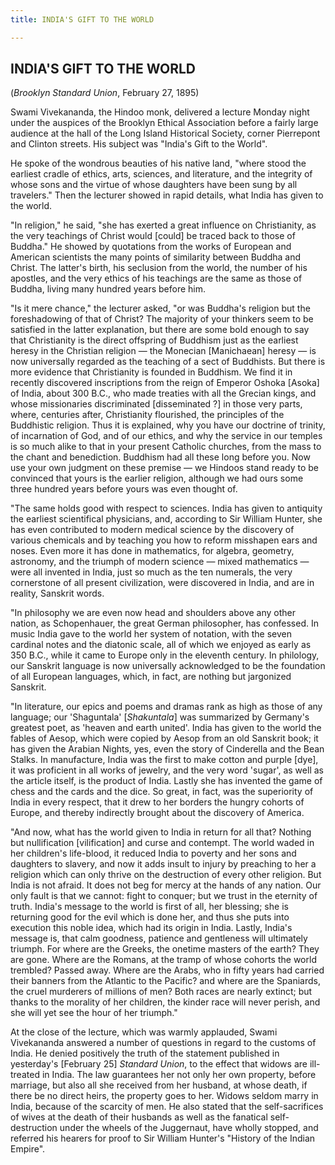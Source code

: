 ```yaml
---
title: INDIA'S GIFT TO THE WORLD

---
```





  

## INDIA'S GIFT TO THE WORLD

(*Brooklyn Standard Union*, February 27, 1895)

Swami Vivekananda, the Hindoo monk, delivered a lecture Monday night
under the auspices of the Brooklyn Ethical Association before a fairly
large audience at the hall of the Long Island Historical Society, corner
Pierrepont and Clinton streets. His subject was "India's Gift to the
World".

He spoke of the wondrous beauties of his native land, "where stood the
earliest cradle of ethics, arts, sciences, and literature, and the
integrity of whose sons and the virtue of whose daughters have been sung
by all travelers." Then the lecturer showed in rapid details, what India
has given to the world.

"In religion," he said, "she has exerted a great influence on
Christianity, as the very teachings of Christ would \[could\] be traced
back to those of Buddha." He showed by quotations from the works of
European and American scientists the many points of similarity between
Buddha and Christ. The latter's birth, his seclusion from the world, the
number of his apostles, and the very ethics of his teachings are the
same as those of Buddha, living many hundred years before him.

"Is it mere chance," the lecturer asked, "or was Buddha's religion but
the foreshadowing of that of Christ? The majority of your thinkers seem
to be satisfied in the latter explanation, but there are some bold
enough to say that Christianity is the direct offspring of Buddhism just
as the earliest heresy in the Christian religion — the Monecian
\[Manichaean\] heresy — is now universally regarded as the teaching of a
sect of Buddhists. But there is more evidence that Christianity is
founded in Buddhism. We find it in recently discovered inscriptions from
the reign of Emperor Oshoka \[Asoka\] of India, about 300 B.C., who made
treaties with all the Grecian kings, and whose missionaries
discriminated \[disseminated ?\] in those very parts, where, centuries
after, Christianity flourished, the principles of the Buddhistic
religion. Thus it is explained, why you have our doctrine of trinity, of
incarnation of God, and of our ethics, and why the service in our
temples is so much alike to that in your present Catholic churches, from
the mass to the chant and benediction. Buddhism had all these long
before you. Now use your own judgment on these premise — we Hindoos
stand ready to be convinced that yours is the earlier religion, although
we had ours some three hundred years before yours was even thought of.

"The same holds good with respect to sciences. India has given to
antiquity the earliest scientifical physicians, and, according to Sir
William Hunter, she has even contributed to modern medical science by
the discovery of various chemicals and by teaching you how to reform
misshapen ears and noses. Even more it has done in mathematics, for
algebra, geometry, astronomy, and the triumph of modern science — mixed
mathematics — were all invented in India, just so much as the ten
numerals, the very cornerstone of all present civilization, were
discovered in India, and are in reality, Sanskrit words.

"In philosophy we are even now head and shoulders above any other
nation, as Schopenhauer, the great German philosopher, has confessed. In
music India gave to the world her system of notation, with the seven
cardinal notes and the diatonic scale, all of which we enjoyed as early
as 350 B.C., while it came to Europe only in the eleventh century. In
philology, our Sanskrit language is now universally acknowledged to be
the foundation of all European languages, which, in fact, are nothing
but jargonized Sanskrit.

"In literature, our epics and poems and dramas rank as high as those of
any language; our 'Shaguntala' \[*Shakuntala*\] was summarized by
Germany's greatest poet, as 'heaven and earth united'. India has given
to the world the fables of Aesop, which were copied by Aesop from an old
Sanskrit book; it has given the Arabian Nights, yes, even the story of
Cinderella and the Bean Stalks. In manufacture, India was the first to
make cotton and purple \[dye\], it was proficient in all works of
jewelry, and the very word 'sugar', as well as the article itself, is
the product of India. Lastly she has invented the game of chess and the
cards and the dice. So great, in fact, was the superiority of India in
every respect, that it drew to her borders the hungry cohorts of Europe,
and thereby indirectly brought about the discovery of America.

"And now, what has the world given to India in return for all that?
Nothing but nullification \[vilification\] and curse and contempt. The
world waded in her children's life-blood, it reduced India to poverty
and her sons and daughters to slavery, and now it adds insult to injury
by preaching to her a religion which can only thrive on the destruction
of every other religion. But India is not afraid. It does not beg for
mercy at the hands of any nation. Our only fault is that we cannot:
fight to conquer; but we trust in the eternity of truth. India's message
to the world is first of all, her blessing; she is returning good for
the evil which is done her, and thus she puts into execution this noble
idea, which had its origin in India. Lastly, India's message is, that
calm goodness, patience and gentleness will ultimately triumph. For
where are the Greeks, the onetime masters of the earth? They are gone.
Where are the Romans, at the tramp of whose cohorts the world trembled?
Passed away. Where are the Arabs, who in fifty years had carried their
banners from the Atlantic to the Pacific? and where are the Spaniards,
the cruel murderers of millions of men? Both races are nearly extinct;
but thanks to the morality of her children, the kinder race will never
perish, and she will yet see the hour of her triumph."

At the close of the lecture, which was warmly applauded, Swami
Vivekananda answered a number of questions in regard to the customs of
India. He denied positively the truth of the statement published in
yesterday's \[February 25\] *Standard Union*, to the effect that widows
are ill-treated in India. The law guarantees her not only her own
property, before marriage, but also all she received from her husband,
at whose death, if there be no direct heirs, the property goes to her.
Widows seldom marry in India, because of the scarcity of men. He also
stated that the self-sacrifices of wives at the death of their husbands
as well as the fanatical self-destruction under the wheels of the
Juggernaut, have wholly stopped, and referred his hearers for proof to
Sir William Hunter's "History of the Indian Empire".


